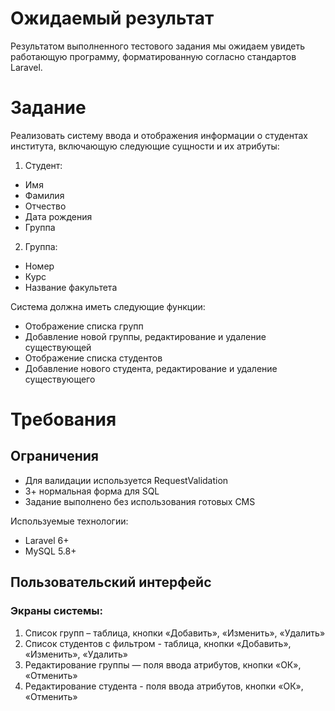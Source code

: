 # Ожидаемый результат
Результатом выполненного тестового задания мы ожидаем увидеть работающую программу, форматированную согласно стандартов Laravel.
# Задание
Реализовать систему ввода и отображения информации о студентах института, включающую следующие сущности и их атрибуты:

1. Студент:
  * Имя
  * Фамилия
  * Отчество
  * Дата рождения
  * Группа

2. Группа:
  * Номер
  * Курс
  * Название факультета

Система должна иметь следующие функции:

* Отображение списка групп
* Добавление новой группы, редактирование и удаление существующей
* Отображение списка студентов
* Добавление нового студента, редактирование и удаление существующего

# Требования
## Ограничения
* Для валидации используется RequestValidation
* 3+ нормальная форма для SQL
* Задание выполнено без использования готовых CMS

Используемые технологии:

* Laravel 6+
* MySQL 5.8+

## Пользовательский интерфейс
### Экраны системы:
1. Список групп – таблица, кнопки «Добавить», «Изменить», «Удалить»
2. Список студентов с фильтром - таблица, кнопки «Добавить», «Изменить», «Удалить» 
3. Редактирование группы — поля ввода атрибутов, кнопки «ОК», «Отменить»
4. Редактирование студента - поля ввода атрибутов, кнопки «ОК», «Отменить»
